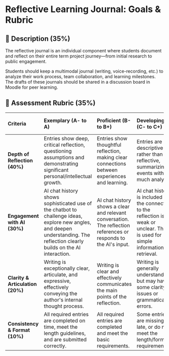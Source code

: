 # Reflective Learning Journal: Goals & Rubric

## 📝 Description (35%)

The reflective journal is an individual component where students document and reflect on their entire term project journey—from initial research to public engagement.

Students should keep a multimodal journal (writing, voice-recording, etc.) to analyze their work process, team collaboration, and learning milestones. The drafts of these journals should be shared in a discussion board in Moodle for peer learning.

## 📝 Assessment Rubric (35%)

| Criteria                               | Exemplary (A- to A)                                                                                                                                                           | Proficient (B- to B+)                                                                                             | Developing (C- to C+)                                                                                                                 | Needs Improvement (D or below)                                   |
| :------------------------------------- | :---------------------------------------------------------------------------------------------------------------------------------------------------------------------------- | :---------------------------------------------------------------------------------------------------------------- | :------------------------------------------------------------------------------------------------------------------------------------ | :--------------------------------------------------------------- |
| **Depth of Reflection (40%)**    | Entries show deep, critical reflection, questioning assumptions and demonstrating significant personal/intellectual growth.                                                   | Entries show thoughtful reflection, making clear connections between experiences and learning.                    | Entries are descriptive rather than reflective, summarizing events without much analysis.                                             | Entries are superficial, lacking detail or meaningful insight.   |
| **Engagement with AI (30%)**     | AI chat history shows sophisticated use of the chatbot to challenge ideas, explore new angles, and deepen understanding. The reflection clearly builds on the AI interaction. | AI chat history shows a clear and relevant conversation. The reflection references or responds to the AI's input. | AI chat history is included but the connection to the reflection is weak or unclear. The AI is used for simple information retrieval. | AI chat history is missing, irrelevant, or shows minimal effort. |
| **Clarity & Articulation (20%)** | Writing is exceptionally clear, articulate, and expressive, effectively conveying the author's internal thought process.                                                      | Writing is clear and effectively communicates the main points of the reflection.                                  | Writing is generally understandable but may have some clarity issues or grammatical errors.                                           | Writing is unclear, disorganized, or difficult to follow.        |
| **Consistency & Format (10%)**   | All required entries are completed on time, meet the length guidelines, and are submitted correctly.                                                                          | All required entries are completed and meet the basic requirements.                                               | Some entries are missing, late, or do not meet the length/format requirements.                                                        | Majority of entries are missing or fail to meet requirements.    |
